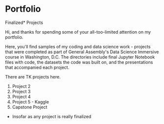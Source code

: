 # Portfolio
Finalized* Projects

Hi, and thanks for spending some of your all-too-limited attention on my portfolio.

Here, you'll find samples of my coding and data science work - projects that were completed as part of General Assembly's Data Science Immersive course in Washington, D.C. The directories include final Jupyter Notebook files with code, the datasets the code was built on, and the presentations that accompanied each project.

There are TK projects here.
  1) Project 2
  2) Project 3
  3) Project 4
  4) Project 5 - Kaggle
  5) Capstone Project

  * Insofar as any project is really finalized
